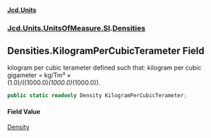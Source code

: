 #### [Jcd.Units](index.md 'index')
### [Jcd.Units.UnitsOfMeasure.SI](Jcd.Units.UnitsOfMeasure.SI.md 'Jcd.Units.UnitsOfMeasure.SI').[Densities](Densities.md 'Jcd.Units.UnitsOfMeasure.SI.Densities')

## Densities.KilogramPerCubicTerameter Field

kilogram per cubic terameter defined such that: kilogram per cubic gigameter = kg/Tm³ ×  
(1.0)/((1000.0)*(1000.0)*(1000.0)).

```csharp
public static readonly Density KilogramPerCubicTerameter;
```

#### Field Value
[Density](Density.md 'Jcd.Units.UnitTypes.Density')